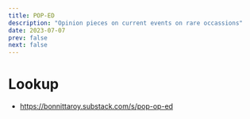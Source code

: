 ```yaml
---
title: POP-ED
description: "Opinion pieces on current events on rare occassions"
date: 2023-07-07
prev: false
next: false
---
```


# Lookup

- https://bonnittaroy.substack.com/s/pop-op-ed
